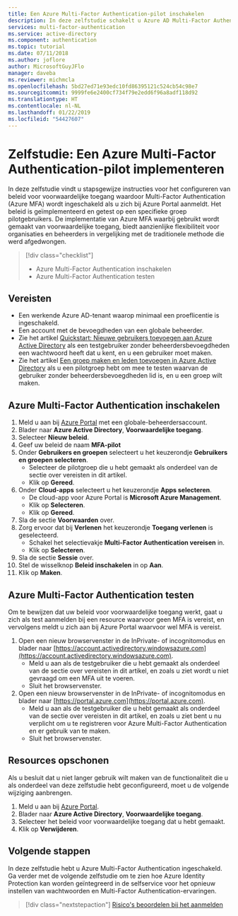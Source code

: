 ```yaml
---
title: Een Azure Multi-Factor Authentication-pilot inschakelen
description: In deze zelfstudie schakelt u Azure AD Multi-Factor Authentication in voor een groep pilotgebruikers
services: multi-factor-authentication
ms.service: active-directory
ms.component: authentication
ms.topic: tutorial
ms.date: 07/11/2018
ms.author: joflore
author: MicrosoftGuyJFlo
manager: daveba
ms.reviewer: michmcla
ms.openlocfilehash: 5bd27ed71e93edc10fd86395121c524cb54c98e7
ms.sourcegitcommit: 9999fe6e2400cf734f79e2edd6f96a8adf118d92
ms.translationtype: HT
ms.contentlocale: nl-NL
ms.lasthandoff: 01/22/2019
ms.locfileid: "54427607"
---
```

# <a name="tutorial-complete-an-azure-multi-factor-authentication-pilot-roll-out"></a>Zelfstudie: Een Azure Multi-Factor Authentication-pilot implementeren

In deze zelfstudie vindt u stapsgewijze instructies voor het configureren van beleid voor voorwaardelijke toegang waardoor Multi-Factor Authentication (Azure MFA) wordt ingeschakeld als u zich bij Azure Portal aanmeldt. Het beleid is geïmplementeerd en getest op een specifieke groep pilotgebruikers. De implementatie van Azure MFA waarbij gebruikt wordt gemaakt van voorwaardelijke toegang, biedt aanzienlijke flexibiliteit voor organisaties en beheerders in vergelijking met de traditionele methode die werd afgedwongen.

> [!div class="checklist"]
> * Azure Multi-Factor Authentication inschakelen
> * Azure Multi-Factor Authentication testen

## <a name="prerequisites"></a>Vereisten

* Een werkende Azure AD-tenant waarop minimaal een proeflicentie is ingeschakeld.
* Een account met de bevoegdheden van een globale beheerder.
* Zie het artikel [Quickstart: Nieuwe gebruikers toevoegen aan Azure Active Directory](../add-users-azure-active-directory.md) als een testgebruiker zonder beheerdersbevoegdheden een wachtwoord heeft dat u kent, en u een gebruiker moet maken.
* Zie het artikel [Een groep maken en leden toevoegen in Azure Active Directory](../active-directory-groups-create-azure-portal.md) als u een pilotgroep hebt om mee te testen waarvan de gebruiker zonder beheerdersbevoegdheden lid is, en u een groep wilt maken.

## <a name="enable-azure-multi-factor-authentication"></a>Azure Multi-Factor Authentication inschakelen

1. Meld u aan bij [Azure Portal](https://portal.azure.com) met een globale-beheerdersaccount.
1. Blader naar **Azure Active Directory**, **Voorwaardelijke toegang**.
1. Selecteer **Nieuw beleid**.
1. Geef uw beleid de naam **MFA-pilot**
1. Onder **Gebruikers en groepen** selecteert u het keuzerondje **Gebruikers en groepen selecteren**.
    * Selecteer de pilotgroep die u hebt gemaakt als onderdeel van de sectie over vereisten in dit artikel.
    * Klik op **Gereed**.
1. Onder **Cloud-apps** selecteert u het keuzerondje **Apps selecteren**.
    * De cloud-app voor Azure Portal is **Microsoft Azure Management**.
    * Klik op **Selecteren**.
    * Klik op **Gereed**.
1. Sla de sectie **Voorwaarden** over.
1. Zorg ervoor dat bij **Verlenen** het keuzerondje **Toegang verlenen** is geselecteerd.
    * Schakel het selectievakje **Multi-Factor Authentication vereisen** in.
    * Klik op **Selecteren**.
1. Sla de sectie **Sessie** over.
1. Stel de wisselknop **Beleid inschakelen** in op **Aan**.
1. Klik op **Maken**.

## <a name="test-azure-multi-factor-authentication"></a>Azure Multi-Factor Authentication testen

Om te bewijzen dat uw beleid voor voorwaardelijke toegang werkt, gaat u zich als test aanmelden bij een resource waarvoor geen MFA is vereist, en vervolgens meldt u zich aan bij Azure Portal waarvoor wel MFA is vereist.

1. Open een nieuw browservenster in de InPrivate- of incognitomodus en blader naar [https://account.activedirectory.windowsazure.com](https://account.activedirectory.windowsazure.com).
   * Meld u aan als de testgebruiker die u hebt gemaakt als onderdeel van de sectie over vereisten in dit artikel, en zoals u ziet wordt u niet gevraagd om een MFA uit te voeren.
   * Sluit het browservenster.
2. Open een nieuw browservenster in de InPrivate- of incognitomodus en blader naar [https://portal.azure.com](https://portal.azure.com).
   * Meld u aan als de testgebruiker die u hebt gemaakt als onderdeel van de sectie over vereisten in dit artikel, en zoals u ziet bent u nu verplicht om u te registreren voor Azure Multi-Factor Authentication en er gebruik van te maken.
   * Sluit het browservenster.

## <a name="clean-up-resources"></a>Resources opschonen

Als u besluit dat u niet langer gebruik wilt maken van de functionaliteit die u als onderdeel van deze zelfstudie hebt geconfigureerd, moet u de volgende wijziging aanbrengen.

1. Meld u aan bij [Azure Portal](https://portal.azure.com).
1. Blader naar **Azure Active Directory**, **Voorwaardelijke toegang**.
1. Selecteer het beleid voor voorwaardelijke toegang dat u hebt gemaakt.
1. Klik op **Verwijderen**.

## <a name="next-steps"></a>Volgende stappen

In deze zelfstudie hebt u Azure Multi-Factor Authentication ingeschakeld. Ga verder met de volgende zelfstudie om te zien hoe Azure Identity Protection kan worden geïntegreerd in de selfservice voor het opnieuw instellen van wachtwoorden en Multi-Factor Authentication-ervaringen.

> [!div class="nextstepaction"]
> [Risico's beoordelen bij het aanmelden](tutorial-risk-based-sspr-mfa.md)
